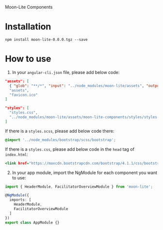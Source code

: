 Moon-Lite Components

Installation
============
```
npm install moon-lite-0.0.0.tgz --save
```

How to use
==========

1) In your `angular-cli.json` file, please add below code:

```angular-cli.json
"assets": [
  { "glob": "**/*", "input": "../node_modules/moon-lite/assets", "output": "./assets" },
  "assets",
  "favicon.ico"
]

"styles": [
  "styles.css",
  "../node_modules/moon-lite/assets/moon-lite-components/styles/styles.scss"
]
```

If there is a `styles.scss`, please add below code there:
```styles.scss
@import '../node_modules/bootstrap/scss/bootstrap';
```

If there is a `styles.css`, please add below code in the `head` tag of `index.html`:
```index.html
<link href="https://maxcdn.bootstrapcdn.com/bootstrap/4.1.1/css/bootstrap.min.css" rel="stylesheet">
```

2) In your app module, import the NgModule for each component you want to use:

```typescript
import { HeaderModule, FacilitatorOverviewModule } from 'moon-lite';

@NgModule({
  imports: [
    HeaderModule,
    FacilitatorOverviewModule
  ]
})
export class AppModule {}
```

